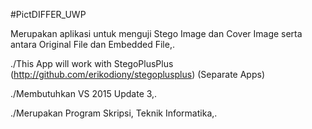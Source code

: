 #PictDIFFER_UWP

Merupakan aplikasi untuk menguji Stego Image dan Cover Image serta antara Original File dan Embedded File,.


./This App will work with StegoPlusPlus (http://github.com/erikodiony/stegoplusplus) (Separate Apps)

./Membutuhkan VS 2015 Update 3,.

./Merupakan Program Skripsi, Teknik Informatika,.
